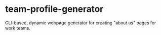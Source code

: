 # team-profile-generator
CLI-based, dynamic webpage generator for creating "about us" pages for work teams.
